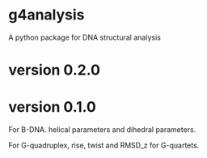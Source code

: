 g4analysis
==========

A python package for DNA structural analysis


version 0.2.0
==============




version 0.1.0
==============
For B-DNA. helical parameters and dihedral parameters.

For G-quadruplex, rise, twist and RMSD_z for G-quartets.
